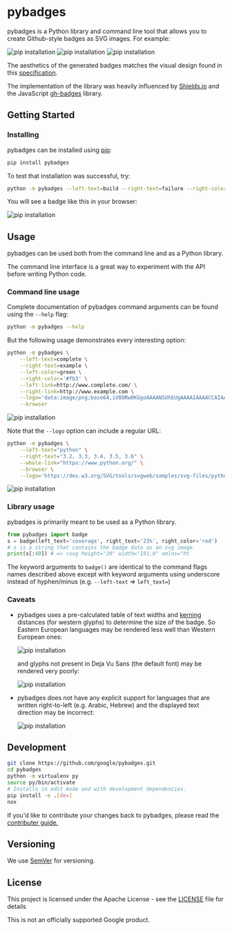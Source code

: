 # pybadges

pybadges is a Python library and command line tool that allows you to create
Github-style badges as SVG images. For example:

![pip installation](tests/golden-images/pip.svg)
![pip installation](tests/golden-images/license.svg)
![pip installation](tests/golden-images/build-passing.svg)

The aesthetics of the generated badges matches the  visual design found in this
[specification](https://github.com/badges/shields/blob/master/spec/SPECIFICATION.md).

The implementation of the library was heavily influenced by
[Shields.io](https://github.com/badges/shields) and the JavaScript
[gh-badges](https://github.com/badges/shields#using-the-badge-library) library.

## Getting Started

### Installing

pybadges can be installed using [pip](https://pypi.org/project/pip/):

```sh
pip install pybadges
```

To test that installation was successful, try:
```sh
python -m pybadges --left-text=build --right-text=failure --right-color='#c00' --browser
```

You will see a badge like this in your browser:

![pip installation](tests/golden-images/build-failure.svg)

## Usage

pybadges can be used both from the command line and as a Python library.

The command line interface is a great way to experiment with the API before
writing Python code.

### Command line usage

Complete documentation of pybadges command arguments can be found using the `--help`
flag:

```sh
python -m pybadges --help
```

But the following usage demonstrates every interesting option:
```sh
python -m pybadges \
    --left-text=complete \
    --right-text=example \
    --left-color=green \
    --right-color='#fb3' \
    --left-link=http://www.complete.com/ \
    --right-link=http://www.example.com \
    --logo='data:image/png;base64,iVBORw0KGgoAAAANSUhEUgAAAAIAAAACCAIAAAD91JpzAAAAD0lEQVQI12P4zwAD/xkYAA/+Af8iHnLUAAAAAElFTkSuQmCC' \
    --browser
```

![pip installation](tests/golden-images/complete.svg)

Note that the `--logo` option can include a regular URL:

```sh
python -m pybadges \
    --left-text="python" \
    --right-text="3.2, 3.3, 3.4, 3.5, 3.6" \
    --whole-link="https://www.python.org/" \
    --browser \
    --logo='https://dev.w3.org/SVG/tools/svgweb/samples/svg-files/python.svg'
```

![pip installation](tests/golden-images/python.svg)

### Library usage

pybadges is primarily meant to be used as a Python library.

```python
from pybadges import badge
s = badge(left_text='coverage', right_text='23%', right_color='red')
# s is a string that contains the badge data as an svg image.
print(s[:40]) # => <svg height="20" width="191.0" xmlns="ht
```

The keyword arguments to `badge()` are identical to the command flags names
described above except with keyword arguments using underscore instead of
hyphen/minus (e.g. `--left-text` => `left_text=`)

### Caveats

 - pybadges uses a pre-calculated table of text widths and
   [kerning](https://en.wikipedia.org/wiki/Kerning) distances
   (for western glyphs) to determine the size of the badge.
   So Eastern European languages may be rendered less well than
   Western European ones:

   ![pip installation](tests/golden-images/saying-russian.svg)

   and glyphs not present in Deja Vu Sans (the default font) may
   be rendered very poorly:

    ![pip installation](tests/golden-images/saying-chinese.svg)

 - pybadges does not have any explicit support for languages that
   are written right-to-left (e.g. Arabic, Hebrew) and the displayed
   text direction may be incorrect:

    ![pip installation](tests/golden-images/saying-arabic.svg)

## Development

```sh
git clone https://github.com/google/pybadges.git
cd pybadges
python -m virtualenv py
source py/bin/activate
# Installs in edit mode and with development dependencies.
pip install -e .[dev]
nox
```

If you'd like to contribute your changes back to pybadges, please read the
[contributer guide.](CONTRIBUTING.md)

## Versioning

We use [SemVer](http://semver.org/) for versioning.

## License

This project is licensed under the Apache License - see the [LICENSE](LICENSE) file for details

This is not an officially supported Google product.
